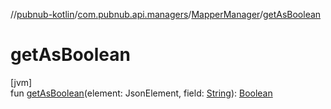 //[pubnub-kotlin](../../../index.md)/[com.pubnub.api.managers](../index.md)/[MapperManager](index.md)/[getAsBoolean](get-as-boolean.md)

# getAsBoolean

[jvm]\
fun [getAsBoolean](get-as-boolean.md)(element: JsonElement, field: [String](https://kotlinlang.org/api/latest/jvm/stdlib/kotlin/-string/index.html)): [Boolean](https://kotlinlang.org/api/latest/jvm/stdlib/kotlin/-boolean/index.html)
